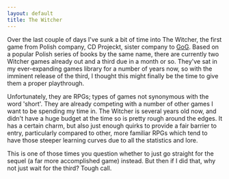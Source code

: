 ```yaml
---
layout: default
title: The Witcher
---
```


Over the last couple of days I've sunk a bit of time into The Witcher, the first game from Polish company, CD Projeckt, sister company to [GoG](http://gog.com). Based on a popular Polish series of books by the same name, there are currently two Witcher games already out and a third due in a month or so. They've sat in my ever-expanding games library for a number of years now, so with the imminent release of the third, I thought this might finally be the time to give them a proper playthrough.

Unfortunately, they are RPGs; types of games not synonymous with the word 'short'. They are already competing with a number of other games I want to be spending my time in. The Witcher is several years old now, and didn't have a huge budget at the time so is pretty rough around the edges. It has a certain charm, but also just enough quirks to provide a fair barrier to entry, particularly compared to other, more familiar RPGs which tend to have those steeper learning curves due to all the statistics and lore.

This is one of those times you question whether to just go straight for the sequel (a far more accomplished game) instead. But then if I did that, why not just wait for the third? Tough call.
